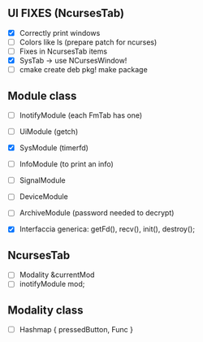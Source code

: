 ## UI FIXES (NcursesTab)
- [x] Correctly print windows
- [ ] Colors like ls (prepare patch for ncurses)
- [ ] Fixes in NcursesTab items
- [x] SysTab -> use NCursesWindow!
- [ ] cmake create deb pkg! make package

## Module class
- [ ] InotifyModule (each FmTab has one)
- [ ] UiModule (getch)
- [x] SysModule (timerfd)
- [ ] InfoModule (to print an info)
- [ ] SignalModule
- [ ] DeviceModule
- [ ] ArchiveModule (password needed to decrypt)

- [x] Interfaccia generica: getFd(), recv(), init(), destroy();

## NcursesTab
- [ ] Modality &currentMod
- [ ] inotifyModule mod;

## Modality class
- [ ] Hashmap { pressedButton, Func }
